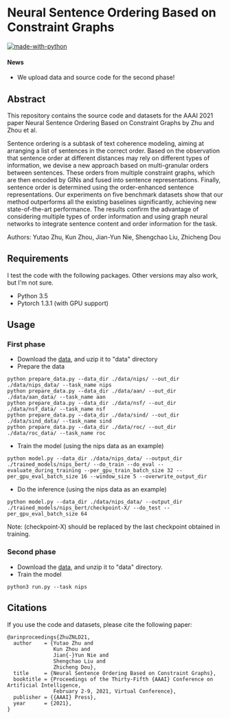 # Neural Sentence Ordering Based on Constraint Graphs

[![made-with-python](https://img.shields.io/badge/Made%20with-Python-red.svg)](#python)

#### News
- We upload data and source code for the second phase!

## Abstract
This repository contains the source code and datasets for the AAAI 2021 paper Neural Sentence Ordering Based on Constraint Graphs by Zhu and Zhou et al. <br>

Sentence ordering is a subtask of text coherence modeling, aiming at arranging a list of sentences in the correct order. Based on the observation that sentence order at different distances may rely on different types of information, we devise a new approach based on multi-granular orders between sentences. These orders from multiple constraint graphs, which are then encoded by GINs and fused into sentence representations. Finally, sentence order is determined using the order-enhanced sentence representations. Our experiments on five benchmark datasets show that our method outperforms all the existing baselines significantly, achieving new state-of-the-art performance. The results confirm the advantage of considering multiple types of order information and using graph neural networks to integrate sentence content and order information for the task.

Authors: Yutao Zhu, Kun Zhou, Jian-Yun Nie, Shengchao Liu, Zhicheng Dou

## Requirements
I test the code with the following packages. Other versions may also work, but I'm not sure. <br>
- Python 3.5 <br>
- Pytorch 1.3.1 (with GPU support)<br>

## Usage
### First phase
- Download the [data](), and uzip it to "data" directory
- Prepare the data
```
python prepare_data.py --data_dir ./data/nips/ --out_dir ./data/nips_data/ --task_name nips
python prepare_data.py --data_dir ./data/aan/ --out_dir ./data/aan_data/ --task_name aan
python prepare_data.py --data_dir ./data/nsf/ --out_dir ./data/nsf_data/ --task_name nsf
python prepare_data.py --data_dir ./data/sind/ --out_dir ./data/sind_data/ --task_name sind
python prepare_data.py --data_dir ./data/roc/ --out_dir ./data/roc_data/ --task_name roc
```
- Train the model (using the nips data as an example)
```
python model.py --data_dir ./data/nips_data/ --output_dir ./trained_models/nips_bert/ --do_train --do_eval --evaluate_during_training --per_gpu_train_batch_size 32 --per_gpu_eval_batch_size 16 --window_size 5 --overwrite_output_dir
```
- Do the inference (using the nips data as an example)
```
python model.py --data_dir ./data/nips_data/ --output_dir ./trained_models/nips_bert/checkpoint-X/ --do_test --per_gpu_eval_batch_size 64
```
Note: (checkpoint-X) should be replaced by the last checkpoint obtained in training.

### Second phase
- Download the [data](https://drive.google.com/file/d/13f6PEZZbn_KnFk53au9s2CbAVFQdTRnC/view?usp=sharing), and unzip it to "data" directory.
- Train the model
```
python3 run.py --task nips
```

## Citations
If you use the code and datasets, please cite the following paper:  
```
@arinproceedings{ZhuZNLD21,
  author    = {Yutao Zhu and
               Kun Zhou and
               Jian{-}Yun Nie and
               Shengchao Liu and
               Zhicheng Dou},
  title     = {Neural Sentence Ordering Based on Constraint Graphs},
  booktitle = {Proceedings of the Thirty-Fifth {AAAI} Conference on Artificial Intelligence,
               February 2-9, 2021, Virtual Conference},
  publisher = {{AAAI} Press},
  year      = {2021},
}
```
